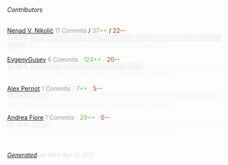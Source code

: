 ###### Contributors
[Nenad V. Nikolić](https://github.com/shonzilla)
<font color="#999">11 Commits</font> / <font color="#6cc644">37++</font> / <font color="#bd3c00"> 22--</font>
<font color="#dedede">57.89%&nbsp;<font color="#dedede">|||||||||||||||||||||||||||||||||||||||||||||||||||||||||||||||||||||||||||||||||||||||||||||||||||||||||</font><font color="#f4f4f4">|||||||||||||||||||||||||||||||||||||||||||||||||||||||||||||||||||||||||||</font><br><br>
[EvgenyGusev](https://github.com/EvgenyGusev)
<font color="#999">6 Commits</font> / <font color="#6cc644">124++</font> / <font color="#bd3c00"> 20--</font>
<font color="#dedede">31.58%&nbsp;<font color="#dedede">|||||||||||||||||||||||||||||||||||||||||||||||||||||||||</font><font color="#f4f4f4">|||||||||||||||||||||||||||||||||||||||||||||||||||||||||||||||||||||||||||||||||||||||||||||||||||||||||||||||||||||||||||</font><br><br>
[Alex Pernot](https://github.com/AlexPernot)
<font color="#999">1 Commits</font> / <font color="#6cc644">7++</font> / <font color="#bd3c00"> 5--</font>
<font color="#dedede">05.26%&nbsp;<font color="#dedede">|||||||||</font><font color="#f4f4f4">|||||||||||||||||||||||||||||||||||||||||||||||||||||||||||||||||||||||||||||||||||||||||||||||||||||||||||||||||||||||||||||||||||||||||||||||||||||||||||||||||||||||||||</font><br><br>
[Andrea Fiore](https://github.com/afiore)
<font color="#999">1 Commits</font> / <font color="#6cc644">20++</font> / <font color="#bd3c00"> 0--</font>
<font color="#dedede">05.26%&nbsp;<font color="#dedede">|||||||||</font><font color="#f4f4f4">|||||||||||||||||||||||||||||||||||||||||||||||||||||||||||||||||||||||||||||||||||||||||||||||||||||||||||||||||||||||||||||||||||||||||||||||||||||||||||||||||||||||||||</font><br><br>
###### [Generated](https://github.com/jakeleboeuf/contributor) on Wed Apr 12 2017